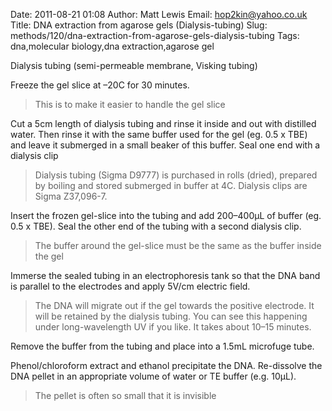 Date: 2011-08-21 01:08
Author: Matt Lewis
Email: hop2kin@yahoo.co.uk
Title: DNA extraction from agarose gels (Dialysis-tubing)
Slug: methods/120/dna-extraction-from-agarose-gels-dialysis-tubing
Tags: dna,molecular biology,dna extraction,agarose gel

Dialysis tubing (semi-permeable membrane, Visking tubing)









Freeze the gel slice at –20C for 30 minutes. 


>This is to make it easier to handle the gel slice


Cut a 5cm length of dialysis tubing and rinse it inside and out with distilled water. Then rinse it with the same buffer used for the gel (eg. 0.5 x TBE) and leave it submerged in a small beaker of this buffer. Seal one end with a dialysis clip 


>Dialysis tubing (Sigma D9777) is purchased in rolls (dried), prepared by boiling and stored submerged in buffer at 4C. Dialysis clips are Sigma Z37,096-7.


Insert the frozen gel-slice into the tubing and add 200–400µL of buffer (eg. 0.5 x TBE). Seal the other end of the tubing with a second dialysis clip. 


>The buffer around the gel-slice must be the same as the buffer inside the gel


Immerse the sealed tubing in an electrophoresis tank so that the DNA band is parallel to the electrodes and apply 5V/cm electric field. 


>The DNA will migrate out if the gel towards the positive electrode. It will be retained by the dialysis tubing. You can see this happening under long-wavelength UV if you like. It takes about 10–15 minutes.


Remove the buffer from the tubing and place into a 1.5mL microfuge tube.



Phenol/chloroform extract and ethanol precipitate the DNA. Re-dissolve the DNA pellet in an appropriate volume of water or TE buffer (e.g. 10µL). 


>The pellet is often so small that it is invisible 




